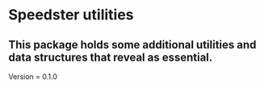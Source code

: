 # Speedster utilities
This package holds some additional utilities and data structures that reveal as essential.
---
Version = 0.1.0